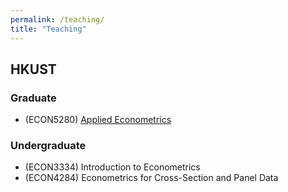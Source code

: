 ```yaml
---
permalink: /teaching/
title: "Teaching"
---
```


## HKUST

### Graduate
- (ECON5280) [Applied Econometrics](https://github.com/junlong-feng/econ5280)

### Undergraduate
- (ECON3334) Introduction to Econometrics
- (ECON4284) Econometrics for Cross-Section and Panel Data
